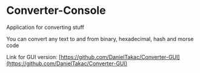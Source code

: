 # Converter-Console
Application for converting stuff

You can convert any text to and from binary, hexadecimal, hash and morse code

Link for GUI version: [https://github.com/DanielTakac/Converter-GUI](https://github.com/DanielTakac/Converter-GUI)
